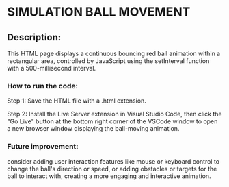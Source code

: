 # SIMULATION BALL MOVEMENT

## Description:

This HTML page displays a continuous bouncing red ball animation within a rectangular area, controlled by JavaScript using the setInterval function with a 500-millisecond interval.

### How to run the code:

Step 1: Save the HTML file with a .html extension.

Step 2: Install the Live Server extension in Visual Studio Code, then click the "Go Live" button at the bottom right corner of the VSCode window to open a new browser window displaying the ball-moving animation.

### Future improvement:

consider adding user interaction features like mouse or keyboard control to change the ball's direction or speed, or adding obstacles or targets for the ball to interact with, creating a more engaging and interactive animation.

